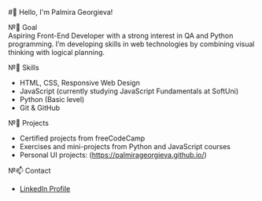 #👋 Hello, I'm Palmira Georgieva!

№🎯 Goal  
Aspiring Front-End Developer with a strong interest in QA and Python programming. I’m developing skills in web technologies by combining visual thinking with logical planning.

№🧠 Skills  
- HTML, CSS, Responsive Web Design  
- JavaScript (currently studying JavaScript Fundamentals at SoftUni)  
- Python (Basic level)  
- Git & GitHub

№📂 Projects  
- Certified projects from freeCodeCamp  
- Exercises and mini-projects from Python and JavaScript courses  
- Personal UI projects: (https://palmirageorgieva.github.io/)

№📫 Contact  
- [LinkedIn Profile]([https://www.linkedin.com/in/твоя-профил](https://www.linkedin.com/in/palmira-georgieva-16ba7aa7/))



















<!---
PalmiraGeorgieva/PalmiraGeorgieva is a ✨ special ✨ repository because its `README.md` (this file) appears on your GitHub profile.
You can click the Preview link to take a look at your changes.
--->
